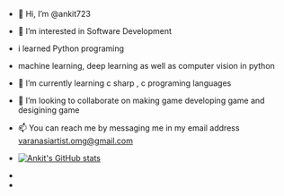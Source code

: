 - 👋 Hi, I’m @ankit723
- 👀 I’m interested in Software Development
- i learned Python programing
- machine learning, deep learning as well as computer vision in python
- 🌱 I’m currently learning c sharp , c programing languages
- 💞️ I’m looking to collaborate on making game developing game and desigining game
- 📫 You can reach me by messaging me in my email address   varanasiartist.omg@gmail.com
- [![Ankit's GitHub stats](https://github-readme-stats.vercel.app/api?username=ankit723)](https://github.com/ankit723)

- 
- 

<!---
ankit723/ankit723 is a ✨ special ✨ repository because its `README.md` (this file) appears on your GitHub profile.
You can click the Preview link to take a look at your changes.
--->
